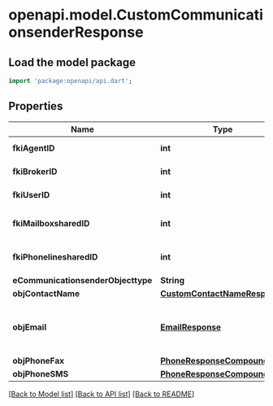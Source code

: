 # openapi.model.CustomCommunicationsenderResponse

## Load the model package
```dart
import 'package:openapi/api.dart';
```

## Properties
Name | Type | Description | Notes
------------ | ------------- | ------------- | -------------
**fkiAgentID** | **int** | The unique ID of the Agent. | [optional] 
**fkiBrokerID** | **int** | The unique ID of the Broker. | [optional] 
**fkiUserID** | **int** | The unique ID of the User | [optional] 
**fkiMailboxsharedID** | **int** | The unique ID of the Mailboxshared | [optional] 
**fkiPhonelinesharedID** | **int** | The unique ID of the Phonelineshared | [optional] 
**eCommunicationsenderObjecttype** | **String** |  | 
**objContactName** | [**CustomContactNameResponse**](CustomContactNameResponse.md) |  | 
**objEmail** | [**EmailResponse**](EmailResponse.md) | An Email Object and children to create a complete structure | [optional] 
**objPhoneFax** | [**PhoneResponseCompound**](PhoneResponseCompound.md) |  | [optional] 
**objPhoneSMS** | [**PhoneResponseCompound**](PhoneResponseCompound.md) |  | [optional] 

[[Back to Model list]](../README.md#documentation-for-models) [[Back to API list]](../README.md#documentation-for-api-endpoints) [[Back to README]](../README.md)


